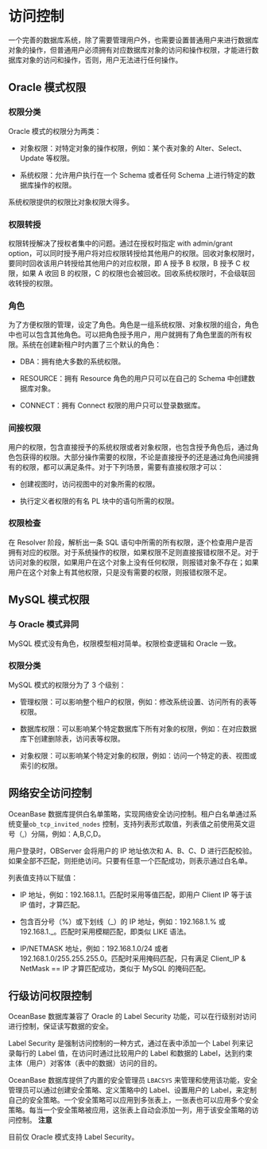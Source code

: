 访问控制 
=========================

一个完善的数据库系统，除了需要管理用户外，也需要设置普通用户来进行数据库对象的操作，但普通用户必须拥有对应数据库对象的访问和操作权限，才能进行数据库对象的访问和操作，否则，用户无法进行任何操作。

Oracle 模式权限 
--------------------------------

### 权限分类 

Oracle 模式的权限分为两类：

* 对象权限：对特定对象的操作权限，例如：某个表对象的 Alter、Select、Update 等权限。

  

* 系统权限：允许用户执行在一个 Schema 或者任何 Schema 上进行特定的数据库操作的权限。

  




系统权限提供的权限比对象权限大得多。

### 权限转授 

权限转授解决了授权者集中的问题。通过在授权时指定 with admin/grant option，可以同时授予用户将对应权限转授给其他用户的权限。回收对象权限时，要同时回收该用户转授给其他用户的对应权限，即 A 授予 B 权限，B 授予 C 权限，如果 A 收回 B 的权限，C 的权限也会被回收。回收系统权限时，不会级联回收转授的权限。

### 角色 

为了方便权限的管理，设定了角色。角色是一组系统权限、对象权限的组合，角色中也可以包含其他角色。可以把角色授予用户，用户就拥有了角色里面的所有权限。系统在创建新租户时内置了三个默认的角色：

* DBA：拥有绝大多数的系统权限。

  

* RESOURCE：拥有 Resource 角色的用户只可以在自己的 Schema 中创建数据库对象。

  

* CONNECT：拥有 Connect 权限的用户只可以登录数据库。

  




### 间接权限 

用户的权限，包含直接授予的系统权限或者对象权限，也包含授予角色后，通过角色包获得的权限。大部分操作需要的权限，不论是直接授予的还是通过角色间接拥有的权限，都可以满足条件。对于下列场景，需要有直接权限才可以：

* 创建视图时，访问视图中的对象所需的权限。

  

* 执行定义者权限的有名 PL 块中的语句所需的权限。

  




### 权限检查 

在 Resolver 阶段，解析出一条 SQL 语句中所需的所有权限，逐个检查用户是否拥有对应的权限。对于系统操作的权限，如果权限不足则直接报错权限不足。对于访问对象的权限，如果用户在这个对象上没有任何权限，则报错对象不存在；如果用户在这个对象上有其他权限，只是没有需要的权限，则报错权限不足。

MySQL 模式权限 
-------------------------------

### 与 Oracle 模式异同 

MySQL 模式没有角色，权限模型相对简单。权限检查逻辑和 Oracle 一致。

### 权限分类 

MySQL 模式的权限分为了 3 个级别：

* 管理权限：可以影响整个租户的权限，例如：修改系统设置、访问所有的表等权限。

  

* 数据库权限：可以影响某个特定数据库下所有对象的权限，例如：在对应数据库下创建删除表，访问表等权限。

  

* 对象权限：可以影响某个特定对象的权限，例如：访问一个特定的表、视图或索引的权限。

  




网络安全访问控制 
-----------------------------

OceanBase 数据库提供白名单策略，实现网络安全访问控制。租户白名单通过系统变量`ob_tcp_invited_nodes` 控制，支持列表形式取值，列表值之前使用英文逗号（,）分隔，例如：A,B,C,D。

用户登录时，OBServer 会将用户的 IP 地址依次和 A、B、C、D 进行匹配校验。如果全部不匹配，则拒绝访问。只要有任意一个匹配成功，则表示通过白名单。

列表值支持以下赋值：

* IP 地址，例如：192.168.1.1。匹配时采用等值匹配，即用户 Client IP 等于该 IP 值时，才算匹配。

  

* 包含百分号（%）或下划线（\_）的 IP 地址，例如：192.168.1.% 或 192.168.1.\_。匹配时采用模糊匹配，即类似 LIKE 语法。

  

* IP/NETMASK 地址，例如：192.168.1.0/24 或者 192.168.1.0/255.255.255.0。匹配时采用掩码匹配，只有满足 Client_IP \& NetMask == IP 才算匹配成功，类似于 MySQL 的掩码匹配。

  




行级访问权限控制 
-----------------------------

OceanBase 数据库兼容了 Oracle 的 Label Security 功能，可以在行级别对访问进行控制，保证读写数据的安全。

Label Security 是强制访问控制的一种方式，通过在表中添加一个 Label 列来记录每行的 Label 值，在访问时通过比较用户的 Label 和数据的 Label，达到约束主体（用户）对客体（表中的数据）访问的目的。

OceanBase 数据库提供了内置的安全管理员 `LBACSYS` 来管理和使用该功能，安全管理员可以通过创建安全策略、定义策略中的 Label、设置用户的 Label，来定制自己的安全策略。一个安全策略可以应用到多张表上，一张表也可以应用多个安全策略。每当一个安全策略被应用，这张表上自动会添加一列，用于该安全策略的访问控制。
**注意**



目前仅 Oracle 模式支持 Label Security。
